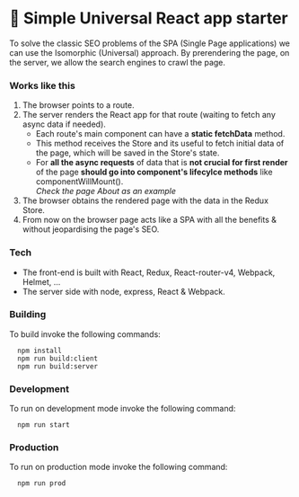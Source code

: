 # 🚀 Simple Universal React app starter
To solve the classic SEO problems of the SPA (Single Page applications) we can use the Isomorphic (Universal) approach.
By prerendering the page, on the server, we allow the search engines to crawl the page.

### Works like this
1. The browser points to a route.
2. The server renders the React app for that route (waiting to fetch any async data if needed).  
   - Each route's main component can have a **static fetchData** method.  
   - This method receives the Store and its useful to fetch initial data of the page, which will be saved in the Store's state.  
   - For **all the async requests** of data that is **not crucial for first render** of the page **should go into component's lifecylce methods** like componentWillMount().  
   *Check the page About as an example*
3. The browser obtains the rendered page with the data in the Redux Store.
4. From now on the browser page acts like a SPA with all the benefits & without jeopardising the page's SEO.


### Tech
- The front-end is built with React, Redux, React-router-v4, Webpack, Helmet, ...
- The server side with node, express, React & Webpack.

### Building
To build invoke the following commands:

```
  npm install
  npm run build:client
  npm run build:server
```

### Development
To run on development mode invoke the following command:

```
  npm run start
```


### Production
To run on production mode invoke the following command:

```
  npm run prod
```

